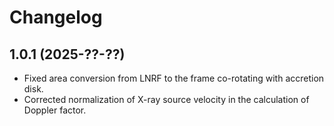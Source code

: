 # Changelog
## 1.0.1 (2025-??-??)
- Fixed area conversion from LNRF to the frame co-rotating with accretion disk.
- Corrected normalization of X-ray source velocity in the calculation of Doppler factor.
